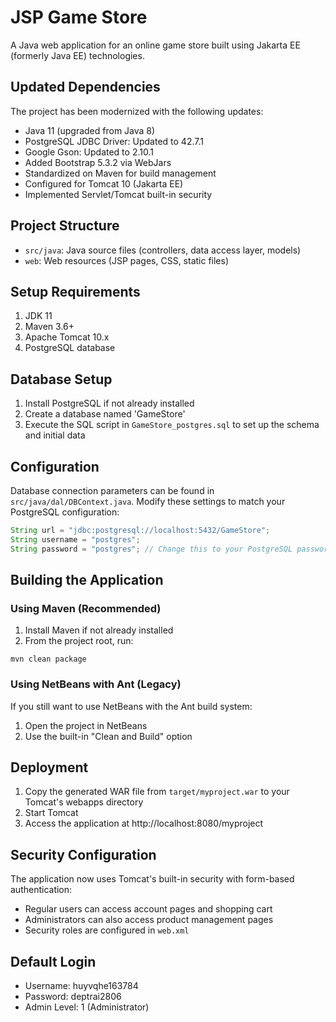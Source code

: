 # JSP Game Store

A Java web application for an online game store built using Jakarta EE (formerly Java EE) technologies.

## Updated Dependencies

The project has been modernized with the following updates:

- Java 11 (upgraded from Java 8)
- PostgreSQL JDBC Driver: Updated to 42.7.1
- Google Gson: Updated to 2.10.1
- Added Bootstrap 5.3.2 via WebJars
- Standardized on Maven for build management
- Configured for Tomcat 10 (Jakarta EE)
- Implemented Servlet/Tomcat built-in security

## Project Structure

- `src/java`: Java source files (controllers, data access layer, models)
- `web`: Web resources (JSP pages, CSS, static files)

## Setup Requirements

1. JDK 11
2. Maven 3.6+
3. Apache Tomcat 10.x
4. PostgreSQL database

## Database Setup

1. Install PostgreSQL if not already installed
2. Create a database named 'GameStore'
3. Execute the SQL script in `GameStore_postgres.sql` to set up the schema and initial data

## Configuration

Database connection parameters can be found in `src/java/dal/DBContext.java`. Modify these settings to match your PostgreSQL configuration:

```java
String url = "jdbc:postgresql://localhost:5432/GameStore";
String username = "postgres";
String password = "postgres"; // Change this to your PostgreSQL password
```

## Building the Application

### Using Maven (Recommended)

1. Install Maven if not already installed
2. From the project root, run:
```
mvn clean package
```

### Using NetBeans with Ant (Legacy)

If you still want to use NetBeans with the Ant build system:

1. Open the project in NetBeans
2. Use the built-in "Clean and Build" option

## Deployment

1. Copy the generated WAR file from `target/myproject.war` to your Tomcat's webapps directory
2. Start Tomcat
3. Access the application at http://localhost:8080/myproject

## Security Configuration

The application now uses Tomcat's built-in security with form-based authentication:

- Regular users can access account pages and shopping cart
- Administrators can also access product management pages
- Security roles are configured in `web.xml`

## Default Login

- Username: huyvqhe163784
- Password: deptrai2806
- Admin Level: 1 (Administrator) 